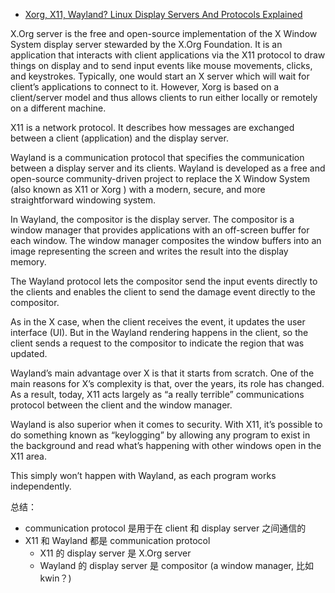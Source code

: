 - [Xorg, X11, Wayland? Linux Display Servers And Protocols Explained](https://linuxiac.com/xorg-x11-wayland-linux-display-servers-and-protocols-explained/)

X.Org server is the free and open-source implementation of the X Window System display server stewarded by the X.Org Foundation. It is an application that interacts with client applications via the X11 protocol to draw things on display and to send input events like mouse movements, clicks, and keystrokes. Typically, one would start an X server which will wait for client’s applications to connect to it. However, Xorg is based on a client/server model and thus allows clients to run either locally or remotely on a different machine.

X11 is a network protocol. It describes how messages are exchanged between a client (application) and the display server.

Wayland is a communication protocol that specifies the communication between a display server and its clients.
Wayland is developed as a free and open-source community-driven project to replace the X Window System (also known as X11 or Xorg ) with a modern, secure, and more straightforward windowing system.

In Wayland, the compositor is the display server. The compositor is a window manager that provides applications with an off-screen buffer for each window. The window manager composites the window buffers into an image representing the screen and writes the result into the display memory.

The Wayland protocol lets the compositor send the input events directly to the clients and enables the client to send the damage event directly to the compositor.

As in the X case, when the client receives the event, it updates the user interface (UI). But in the Wayland rendering happens in the client, so the client sends a request to the compositor to indicate the region that was updated.

Wayland’s main advantage over X is that it starts from scratch. One of the main reasons for X’s complexity is that, over the years, its role has changed. As a result, today, X11 acts largely as “a really terrible” communications protocol between the client and the window manager.

Wayland is also superior when it comes to security. With X11, it’s possible to do something known as “keylogging” by allowing any program to exist in the background and read what’s happening with other windows open in the X11 area.

This simply won’t happen with Wayland, as each program works independently.

总结：

- communication protocol 是用于在 client 和 display server 之间通信的
- X11 和 Wayland 都是 communication protocol
  - X11 的 display server 是 X.Org server
  - Wayland 的 display server 是 compositor (a window manager, 比如 kwin？)
